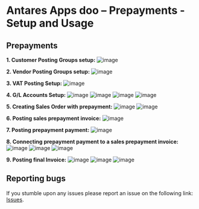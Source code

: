 # Antares Apps doo – Prepayments - Setup and Usage

## Prepayments
**1. Customer Posting Groups setup:**
![image](https://user-images.githubusercontent.com/42636293/209877202-4e0ee4e7-f2c5-4bc6-b558-ab9c7b6dabd7.png)

**2. Vendor Posting Groups setup:**
![image](https://user-images.githubusercontent.com/42636293/209877259-44a64a91-fa1c-4e67-98b2-04efcb5e8679.png)

**3. VAT Posting Setup:**
![image](https://user-images.githubusercontent.com/42636293/209877322-029972b9-2e82-4762-bd5f-6dec9229fcef.png)

**4. G/L Accounts Setup:**
![image](https://user-images.githubusercontent.com/42636293/209877342-dc1ea625-d363-4525-8092-55b7be24736f.png)
![image](https://user-images.githubusercontent.com/42636293/209877368-e582fe6a-ef8a-498d-ba5c-b2da1123dec7.png)
![image](https://user-images.githubusercontent.com/42636293/209877399-0d4b34b2-3988-473e-924b-36a626820354.png)
![image](https://user-images.githubusercontent.com/42636293/209877412-373a63d3-ca1d-4bdc-9ef2-b29dddc1be81.png)

**5. Creating Sales Order with prepayment:**
![image](https://github.com/AntaresAppsDoo/Wiki/assets/42636293/f5f66bad-062b-4bc7-888f-8ce4dda6f13f)
![image](https://github.com/AntaresAppsDoo/Wiki/assets/42636293/0f2006b2-5c02-4b54-9a8d-6bb3759a9d95)

**6. Posting sales prepayment invoice:**
![image](https://github.com/AntaresAppsDoo/Wiki/assets/42636293/21848ae6-03a5-46aa-9dec-783dd169cca9)

**7. Posting prepayment payment:**
![image](https://github.com/AntaresAppsDoo/Wiki/assets/42636293/ae351cad-ec33-4f23-a475-740a1749ccf8)

**8. Connecting prepayment payment to a sales prepayment invoice:**
![image](https://github.com/AntaresAppsDoo/Wiki/assets/42636293/0acdb9aa-35c0-42ce-8d8f-4b3897650b22)
![image](https://github.com/AntaresAppsDoo/Wiki/assets/42636293/9e7b2d74-3178-4c50-ad05-4308b48e0524)
![image](https://github.com/AntaresAppsDoo/Wiki/assets/42636293/6330dec4-e23a-4e92-9122-572847321b75)

**9. Posting final Invoice:**
![image](https://github.com/AntaresAppsDoo/Wiki/assets/42636293/35fd9f29-61e3-4c34-9e63-b58f4e721325)
![image](https://github.com/AntaresAppsDoo/Wiki/assets/42636293/6470798d-4c6c-4089-a6c9-e8ae684654ac)
![image](https://github.com/AntaresAppsDoo/Wiki/assets/42636293/0c03cc81-c74c-4413-bf87-647f749fa792)

## Reporting bugs
If you stumble upon any issues please report an issue on the following link:
[Issues](https://github.com/AntaresAppsDoo/Wiki/issues).
